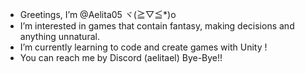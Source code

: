 -  Greetings, I’m @Aelita05 ヾ(≧▽≦*)o
-  I’m interested in games that contain fantasy, making decisions and anything unnatural.
-  I’m currently learning to code and create games with Unity !
-  You can reach me by Discord (aelitael) Bye-Bye!!

<!---
Aelita05/Aelita05 is a ✨ special ✨ repository because its `README.md` (this file) appears on your GitHub profile.
You can click the Preview link to take a look at your changes.
--->
